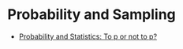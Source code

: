 # Probability and Sampling

- [Probability and Statistics: To p or not to p?](https://www.coursera.org/learn/probability-statistics)

